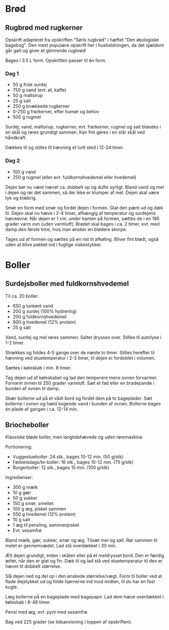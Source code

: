 # Brød

## Rugbrød med rugkerner

Opskrift adapteret fra opskriften "Søris rugbrød" i hæftet "Den økologiske
bagebog". Den mest populære opskrift her i husholdningen, da det sjældent
går galt og giver et glimrende rugbrød!

Bages i 3.5 L form. Opskriften passer til én form.

### Dag 1

* 50 g frisk surdej
* 750 g vand (evt. øl, kaffe)
* 50 g maltsirup
* 25 g salt
* 250 g knækkede rugkerner
* 0-250 g frø/kerner, efter humør og behov
* 500 g rugmel


Surdej, vand, maltsirup, rugkerner, evt. frø/kerner, rugmel og salt blandes i en skål og røres grundigt sammen. Kan fint gøres i en står skål ved håndkraft.

Dækkes til og stilles til hævning et lunt sted i 12-24 timer.

### Dag 2

* 100 g vand
* 250 g rugmel (eller evt. fuldkornshvedemel eller hvedemel)

Dejen bør nu være hævet ca. dobbelt op og dufte syrligt. Bland vand og mel i
dejen og rør det sammen, så der ikke er klumper af mel. Dejen skal være
tyk og klæbrig.

Smør en form med smør og fordel dejen i formen. Glat den pænt ud og dæk til.
Dejen skal nu hæve i 2-4 timer, afhængig af temperatur og surdejens hæveevne.
Når dejen er 1 cm. under kanten på formen, sættes de i en 185 grader varm
ovn (uden varmluft). Brødet skal bages i ca. 2 timer, evt. med damp den første
time, hvis man ønsker en blødere skorpe.

Tages ud af formen og sættes på en rist til afkøling. Bliver fint blødt, også
uden at blive pakket ind i fugtige viskestykker.

# Boller

## Surdejsboller med fuldkornshvedemel

Til ca. 20 boller.

* 650 g lunkent vand
* 200 g surdej (100% hydrering)
* 200 g fuldkornshvedemel
* 600 g hvedemel (12% protein)
* 25 g salt

Vand, surdej og mel røres sammen. Saltet drysses over. Stilles til autolyse i
1-2 timer.

Strækkes og foldes 4-5 gange over de næste to timer. Stilles herefter til
hævning ved stuetemperatur i 2-3 timer, til dejen er fordoblet i volumen.

Sættes i køleskab i min. 8 timer.

Tag dejen ud af køleskabet og lad den temperere mens ovnen forvarmer. Forvarm
ovnen til 250 grader varmluft. Sæt et fad eller en bradepande i bunden af ovnen
til damp.

Skær bollerne ud på et vådt bord og fordel dem på to bageplader. Sæt bollerne
i ovnen og hæld kogende vand i bunden af ovnen. Bollerne bages én plade af 
gangen i ca. 12-14 min.

## Briocheboller

Klassiske bløde boller, men langtidshævede og uden røremaskine.

Portionering:

- Vuggestueboller: 24 stk., bages 10-12 min. (50 g/stk)
- Fødselsdags/te-boller: 16 stk., bages 10-12 min. (75 g/stk)
- Burgerboller: 12 stk., bages 15 min. (100 g/stk)

Ingredienser:

* 300 g mælk
* 10 g gær
* 50 g sukker
* 150 g smør, smeltet
* 100 g æg, pisket sammen
* 550 g hvedemel (12% protein)
* 10 g salt
* 1 æg til pensling, sammenpisket
* Evt. sesamfrø

Bland mælk, gær, sukker, smør og æg. Tilsæt mel og salt. Rør sammen til melet
er gennemvædet. Lad stå overdækket i 30 min.

Ælt dejen grundigt, enten i skålen eller på et meldrysset bord. Den er færdig
æltet, når den er glat og fin. Dæk til og lad stå ved stuetemperatur til den er
hævet til dobbelt størrelse.

Slå dejen ned og del op i den ønskede størrelse/vægt. Form til boller ved at
flade dejstykket ud og folde hjørnerne ind mod midten, til du har en fast
kugle.

Læg bollerne på en bageplade med bagepapir. Lad dem hæve overdækket i køleskab 
i 8-48 timer.

Pensl med æg, evt. pynt med sesamfrø.

Bag ved 225 grader (se tidsanvisning i toppen af opskriften).
